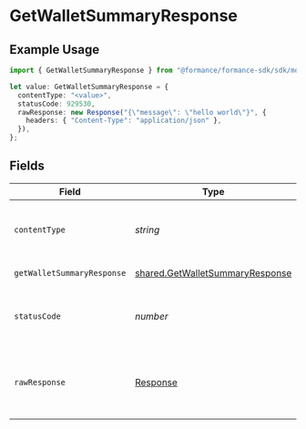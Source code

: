# GetWalletSummaryResponse

## Example Usage

```typescript
import { GetWalletSummaryResponse } from "@formance/formance-sdk/sdk/models/operations";

let value: GetWalletSummaryResponse = {
  contentType: "<value>",
  statusCode: 929530,
  rawResponse: new Response("{\"message\": \"hello world\"}", {
    headers: { "Content-Type": "application/json" },
  }),
};
```

## Fields

| Field                                                                                     | Type                                                                                      | Required                                                                                  | Description                                                                               |
| ----------------------------------------------------------------------------------------- | ----------------------------------------------------------------------------------------- | ----------------------------------------------------------------------------------------- | ----------------------------------------------------------------------------------------- |
| `contentType`                                                                             | *string*                                                                                  | :heavy_check_mark:                                                                        | HTTP response content type for this operation                                             |
| `getWalletSummaryResponse`                                                                | [shared.GetWalletSummaryResponse](../../../sdk/models/shared/getwalletsummaryresponse.md) | :heavy_minus_sign:                                                                        | Wallet summary                                                                            |
| `statusCode`                                                                              | *number*                                                                                  | :heavy_check_mark:                                                                        | HTTP response status code for this operation                                              |
| `rawResponse`                                                                             | [Response](https://developer.mozilla.org/en-US/docs/Web/API/Response)                     | :heavy_check_mark:                                                                        | Raw HTTP response; suitable for custom response parsing                                   |